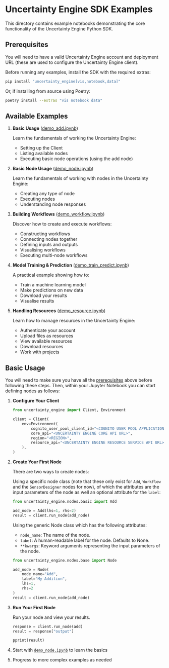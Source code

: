 # Uncertainty Engine SDK Examples

This directory contains example notebooks demonstrating the core functionality of the Uncertainty Engine Python SDK.

## Prerequisites

You will need to have a valid Uncertainty Engine account and deployment URL (these are used to configure the Uncertainty Engine client).

Before running any examples, install the SDK with the required extras:

```bash
pip install "uncertainty_engine[vis,notebook,data]"
```

Or, if installing from source using Poetry:

```bash
poetry install --extras "vis notebook data"
```

## Available Examples

1. **Basic Usage** ([demo_add.ipynb](./demo_add.ipynb))

   Learn the fundamentals of working the Uncertainty Engine:

   - Setting up the Client
   - Listing available nodes
   - Executing basic node operations (using the add node)

2. **Basic Node Usage** ([demo_node.ipynb](./demo_node.ipynb))

   Learn the fundamentals of working with nodes in the Uncertainty Engine:

   - Creating any type of node
   - Executing nodes
   - Understanding node responses

3. **Building Workflows** ([demo_workflow.ipynb](./demo_workflow.ipynb))

   Discover how to create and execute workflows:

   - Constructing workflows
   - Connecting nodes together
   - Defining inputs and outputs
   - Visualising workflows
   - Executing multi-node workflows

4. **Model Training & Prediction** ([demo_train_predict.ipynb](./demo_train_predict.ipynb))

   A practical example showing how to:

   - Train a machine learning model
   - Make predictions on new data
   - Download your results
   - Visualise results

5. **Handling Resources** ([demo_resource.ipynb](./demo_resource.ipynb))

   Learn how to manage resources in the Uncertainty Engine:

   - Authenticate your account
   - Upload files as resources
   - View available resources
   - Download resources
   - Work with projects

## Basic Usage

You will need to make sure you have all the [prerequisites](#prerequisites) above before following these steps. Then, within your Jupyter Notebook you can start defining nodes as follows:

1. **Configure Your Client**

    ```python
    from uncertainty_engine import Client, Environment

    client = Client(
        env=Environment(
            cognito_user_pool_client_id="<COGNITO USER POOL APPLICATION CLIENT ID>",
            core_api="<UNCERTAINTY ENGINE CORE API URL>",
            region="<REGION>",
            resource_api="<UNCERTAINTY ENGINE RESOURCE SERVICE API URL>",
        ),
    )
    ```

2. **Create Your First Node**

   There are two ways to create nodes:

   Using a specific node class (note that these only exist for `Add`, `Workflow` and the `SensorDesigner` nodes for now), of which the attributes are the input parameters of the node as well an optional attribute for the `label`:

   ```python
   from uncertainty_engine.nodes.basic import Add

   add_node = Add(lhs=1, rhs=2)
   result = client.run_node(add_node)
   ```

   Using the generic Node class which has the following attributes:

   - `node_name`: The name of the node.
   - `label`: A human-readable label for the node. Defaults to None.
   - `**kwargs`: Keyword arguments representing the input parameters of the node.

   ```python
   from uncertainty_engine.nodes.base import Node

   add_node = Node(
       node_name="Add",
       label="My Addition",
       lhs=1,
       rhs=2
   )
   result = client.run_node(add_node)
   ```

3. **Run Your First Node**

   Run your node and view your results.

   ```python
   response = client.run_node(add)
   result = response["output"]

   pprint(result)
   ```

4. Start with [`demo_node.ipynb`](./demo_node.ipynb) to learn the basics
5. Progress to more complex examples as needed
